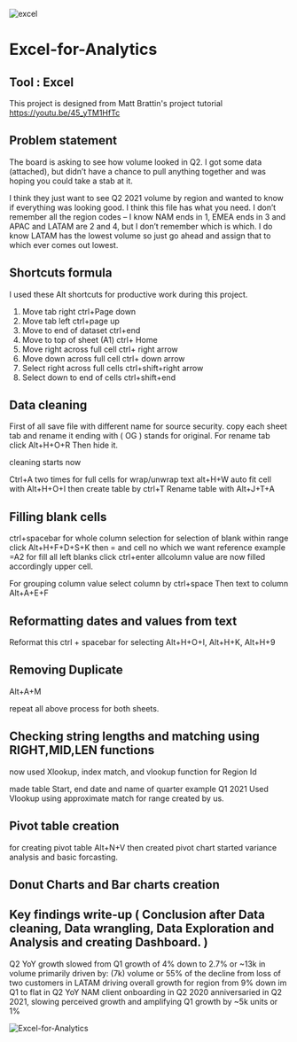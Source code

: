 ![excel](https://user-images.githubusercontent.com/91025550/148353577-6f740229-c993-4595-875f-7dcfd9a77a20.jpg)
# Excel-for-Analytics
## Tool : Excel

This project is designed from Matt Brattin's project tutorial https://youtu.be/45_yTM1HfTc
## Problem statement 
The board is asking to see how volume looked in Q2. I got some data (attached), but didn’t have a chance to pull anything together and was hoping you could take a stab at it.

I think they just want to see Q2 2021 volume by region and wanted to know if everything was looking good. I think this file has what you need. I don’t remember all the region codes – I know NAM ends in 1, EMEA ends in 3 and APAC and LATAM are 2 and 4, but I don’t remember which is which. I do know LATAM has the lowest volume so just go ahead and assign that to which ever comes out lowest.

## Shortcuts formula
I used these Alt shortcuts for productive work during this project.
1. Move tab right   ctrl+Page down
2. Move tab left    ctrl+page up
3. Move to end of dataset   ctrl+end
4. Move to top of sheet (A1)   ctrl+ Home
5. Move right across full cell   ctrl+ right arrow
6. Move down across full cell   ctrl+ down arrow
7. Select right across full cells   ctrl+shift+right arrow
8. Select down to end of cells   ctrl+shift+end

## Data cleaning

First of all save file with different name for source security.
copy each sheet tab and rename it ending with ( OG ) stands for original.
For rename tab click  Alt+H+O+R
Then hide it.

cleaning starts now 

Ctrl+A two times for full cells
for wrap/unwrap text alt+H+W
auto fit cell with Alt+H+O+I
then create table by ctrl+T
Rename table with Alt+J+T+A

## Filling blank cells
ctrl+spacebar for whole column selection
for selection of blank within range click Alt+H+F+D+S+K
then = and cell no which we want reference example =A2
for fill all left blanks click ctrl+enter
allcolumn value are now filled accordingly upper cell.

For grouping column value
select column by ctrl+space
Then text to column   Alt+A+E+F

## Reformatting dates and values from text
Reformat this ctrl + spacebar for selecting 
Alt+H+O+I, Alt+H+K, Alt+H+9

## Removing Duplicate
Alt+A+M

repeat all above process for both sheets.

## Checking string lengths and matching using RIGHT,MID,LEN functions

now used Xlookup, index match, and vlookup function for Region Id 

made table Start, end date and name of quarter example Q1 2021
Used Vlookup using approximate match for range created by us.

## Pivot table creation
for creating pivot table Alt+N+V
then created pivot chart
started variance analysis and basic forcasting.

## Donut Charts and Bar charts creation

## Key findings write-up ( Conclusion after Data cleaning, Data wrangling, Data Exploration and Analysis and creating Dashboard. )
Q2 YoY growth slowed from Q1 growth of 4% down to 2.7% or ~13k in volume primarily driven by:
(7k) volume or 55% of the decline from loss of two customers in LATAM driving overall growth for region from 9% down im Q1 to flat in Q2 YoY
NAM client onboarding in Q2 2020 anniversaried in Q2 2021, slowing perceived growth and amplifying Q1 growth by ~5k units or 1%
 
 ![Excel-for-Analytics](https://user-images.githubusercontent.com/91025550/137530352-0759a593-313c-4b83-b951-8380f0df86d6.png)

